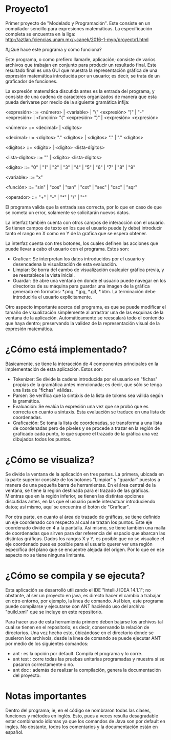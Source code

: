 # Proyecto1
Primer proyecto de "Modelado y Programación". Este consiste en un compilador sencillo para expresiones matemáticas. 
La especificación completa se encuentra en la liga: http://aztlan.fciencias.unam.mx/~canek/2016-1-myp/proyecto1.html

#¿Qué hace este programa y cómo funciona?

Este programa, o como prefiero llamarle, aplicación; consiste de varios archivos que trabajan en conjunto para producir un
resultado final. Este resultado final es una GUI que muestra la representación gráfica de una expresión matemática introducida 
por un usuario; es decir, se trata de un graficador de funciones. 

La expresión matemática discutida antes es la entrada del programa, y consiste de una cadena de caracteres organizados de manera que 
esta pueda derivarse por medio de la siguiente gramática infija:

\<expresión> ::= \<número> |
                \<variable> |
                "(" \<expresión> ")" |
                "-" \<expresión> |
                \<función> "(" <expresión> ")" |
                \<expresión> <operador> <expresión>

\<número> ::= \<decimal> | \<dígitos>

\<decimal> ::= \<dígitos> "." \<dígitos> | \<dígitos> "." | "." \<dígitos>

\<dígitos> ::= \<dígito> | \<dígito> \<lista-dígitos>

\<lista-dígitos> ::= "" | \<dígito> \<lista-dígitos>

\<dígito> ::= "0" | "1" | "2" | "3" | "4" | "5" | "6" | "7" | "8" | "9"

\<variable> ::= "x"

\<función> ::= "sin" | "cos" | "tan" | "cot" | "sec" | "csc" | "sqr"

\<operador> ::= "+" | "-" | "*" | "/" | "^"

El programa valida que la entrada sea correcta, por lo que en caso de que se cometa un error, solamente se solicitarán nuevos datos. 

La interfaz también cuenta con otros campos de interacción con el usuario. Se tienen campos de texto en los que el usuario 
puede (y debe) introducir tanto el rango en X como en Y de la grafica que se espera obtener. 

La interfaz cuenta con tres botones, los cuales definen las acciones que puede llevar a cabo el usuario con el programa. Estos son: 
* Graficar: Se interpretan los datos introducidos por el usuario y desencadena la visualización de esta evaluación.
* Limpiar: Se borra del cambo de visualización cualquier gráfica previa, y se reestablece la vista inicial.
* Guardar: Se abre una ventana en donde el usuario puede navegar en los directorios de su máquina para guardar una imagen 
de la gráfica generada en formatos: *.png, *.jpg, *.gif, *.btm. La terminación debe introducirla el usuario explícitamente.

Otro aspecto importante acerca del programa, es que se puede modificar el tamaño de visualización símplemente al arrastrar 
una de las esquinas de la ventana de la aplicación. Automáticamente se reescalará todo el contenido que haya dentro; preservando 
la validez de la representación visual de la expresión matemática. 

# ¿Cómo está implementado?
Básicamente, se tiene la interacción de 4 componentes principales en la implementación de esta aplicación. Estos son:
* Tokenizer: Se divide la cadena introducida por el usuario en "fichas" propias de la gramática antes mencionada; es decir, que 
sólo se tenga una lista de "fichas" válidas.
* Parser: Se verifica que la sintáxis de la lista de tokens sea válida según la gramática. 
* Evaluación: Se evalúa la expresión una vez que se probó que es correcta en cuanto a sintaxis. Esta evaluación se traduce en 
una lista de coordenadas.
* Graficación: Se toma la lista de coordenadas, se transforma a una lista de coordenadas pero de pixeles y se procede a trazar 
en la región de graficado cada punto, lo que supone el trazado de la gráfica una vez dibujados todos los puntos.

# ¿Cómo se visualiza?
Se divide la ventana de la aplicación en tres partes. La primera, ubicada en la parte superior consiste de los botones "Limpiar" y "guardar" 
puestos a manera de una pequeña barra de herramientas. En el área central de la ventana, se tiene la región destinada para el 
trazado de las gráficas. Mientras que en la región inferior, se tienen las distintas opciones discutidas antes, en las que el 
usuario puede interactuar introduciendo datos; así mismo, aquí se encuentra el botón de "Graficar". 

Por otra parte, en cuanto al área de trazado de gráficas, se tiene definido un eje coordenado con respecto al cual se trazan 
los puntos. Este eje coordenado divide en 4 a la pantalla. Así mismo, se tiene también una malla de coordenadas que sirven para dar 
referencia del espacio que abarcan las distintas gráficas. Dados los rangos X y Y, es posible que no se visualice el eje coordenado 
pues es posible para el usuario querer ver una región específica del plano que se encuentre alejada del origen. Por lo
que en ese aspecto no se tiene ninguna limitante.

# ¿Cómo se compila y se ejecuta?
Esta aplicación se desarrolló utilizando el IDE "IntelliJ IDEA 14.1.1"; no obstante, al ser un proyecto en java, es directo
hacer el cambio a trabajar en otro entorno, por ejemplo, la línea de comando. Así bien, este programa puede compilarse y 
ejecutarse con ANT haciéndo uso del archivo "build.xml" que se incluye en este repositorio. 

Para hacer uso de esta herramienta primero deben bajarse los archivos tal cual se tienen en el repositorio; es decir, conservando
la relación de directorios. Una vez hecho esto, úbicándose en el directorio donde se pusieron los archivois, desde la línea de 
comando se puede ejecutar ANT por medio de los siguientes comandos:
* ant : es la opción por default. Compila el programa y lo corre. 
* ant test : corre todas las pruebas unitarias programadas y muestra si se pasaron correctamente o no.
* ant doc : además de realizar la compilación, genera la documentación del proyecto. 

# Notas importantes 
Dentro del programa; ie, en el código se nombraron todas las clases, funciones y métodos en inglés. Esto, pues a veces resulta
desagradable estar combinando idiomas ya que los comandos de Java son por default en ingles. No obstante, todos los comentarios y
la documentación están en español.
